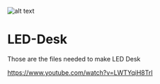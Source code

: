 ![alt text](http://i3.ytimg.com/vi/LWTYqiH8TrI/maxresdefault.jpg)

# LED-Desk
Those are the files needed to make LED Desk

https://www.youtube.com/watch?v=LWTYqiH8TrI